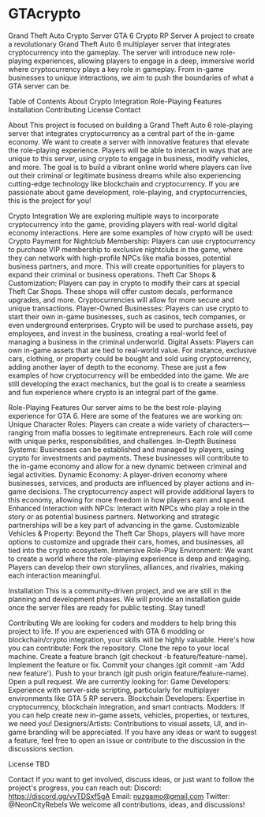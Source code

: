 # GTAcrypto
Grand Theft Auto Crypto Server
GTA 6 Crypto RP Server
A project to create a revolutionary Grand Theft Auto 6 multiplayer server that integrates cryptocurrency into the gameplay. The server will introduce new role-playing experiences, allowing players to engage in a deep, immersive world where cryptocurrency plays a key role in gameplay. From in-game businesses to unique interactions, we aim to push the boundaries of what a GTA server can be.

Table of Contents
About
Crypto Integration
Role-Playing Features
Installation
Contributing
License
Contact

About
This project is focused on building a Grand Theft Auto 6 role-playing server that integrates cryptocurrency as a central part of the in-game economy. We want to create a server with innovative features that elevate the role-playing experience. Players will be able to interact in ways that are unique to this server, using crypto to engage in business, modify vehicles, and more.
The goal is to build a vibrant online world where players can live out their criminal or legitimate business dreams while also experiencing cutting-edge technology like blockchain and cryptocurrency. If you are passionate about game development, role-playing, and cryptocurrencies, this is the project for you!

Crypto Integration
We are exploring multiple ways to incorporate cryptocurrency into the game, providing players with real-world digital economy interactions. Here are some examples of how crypto will be used:
Crypto Payment for Nightclub Membership: Players can use cryptocurrency to purchase VIP membership to exclusive nightclubs in the game, where they can network with high-profile NPCs like mafia bosses, potential business partners, and more. This will create opportunities for players to expand their criminal or business operations.
Theft Car Shops & Customization: Players can pay in crypto to modify their cars at special Theft Car Shops. These shops will offer custom decals, performance upgrades, and more. Cryptocurrencies will allow for more secure and unique transactions.
Player-Owned Businesses: Players can use crypto to start their own in-game businesses, such as casinos, tech companies, or even underground enterprises. Crypto will be used to purchase assets, pay employees, and invest in the business, creating a real-world feel of managing a business in the criminal underworld.
Digital Assets: Players can own in-game assets that are tied to real-world value. For instance, exclusive cars, clothing, or property could be bought and sold using cryptocurrency, adding another layer of depth to the economy.
These are just a few examples of how cryptocurrency will be embedded into the game. We are still developing the exact mechanics, but the goal is to create a seamless and fun experience where crypto is an integral part of the game.

Role-Playing Features
Our server aims to be the best role-playing experience for GTA 6. Here are some of the features we are working on:
Unique Character Roles: Players can create a wide variety of characters—ranging from mafia bosses to legitimate entrepreneurs. Each role will come with unique perks, responsibilities, and challenges.
In-Depth Business Systems: Businesses can be established and managed by players, using crypto for investments and payments. These businesses will contribute to the in-game economy and allow for a new dynamic between criminal and legal activities.
Dynamic Economy: A player-driven economy where businesses, services, and products are influenced by player actions and in-game decisions. The cryptocurrency aspect will provide additional layers to this economy, allowing for more freedom in how players earn and spend.
Enhanced Interaction with NPCs: Interact with NPCs who play a role in the story or as potential business partners. Networking and strategic partnerships will be a key part of advancing in the game.
Customizable Vehicles & Property: Beyond the Theft Car Shops, players will have more options to customize and upgrade their cars, homes, and businesses, all tied into the crypto ecosystem.
Immersive Role-Play Environment: We want to create a world where the role-playing experience is deep and engaging. Players can develop their own storylines, alliances, and rivalries, making each interaction meaningful.

Installation
This is a community-driven project, and we are still in the planning and development phases. We will provide an installation guide once the server files are ready for public testing. Stay tuned!

Contributing
We are looking for coders and modders to help bring this project to life. If you are experienced with GTA 6 modding or blockchain/crypto integration, your skills will be highly valuable. Here's how you can contribute:
Fork the repository.
Clone the repo to your local machine.
Create a feature branch (git checkout -b feature/feature-name).
Implement the feature or fix.
Commit your changes (git commit -am 'Add new feature').
Push to your branch (git push origin feature/feature-name).
Open a pull request.
We are currently looking for:
Game Developers: Experience with server-side scripting, particularly for multiplayer environments like GTA 5 RP servers.
Blockchain Developers: Expertise in cryptocurrency, blockchain integration, and smart contracts.
Modders: If you can help create new in-game assets, vehicles, properties, or textures, we need you!
Designers/Artists: Contributions to visual assets, UI, and in-game branding will be appreciated.
If you have any ideas or want to suggest a feature, feel free to open an issue or contribute to the discussion in the discussions section.

License
TBD

Contact
If you want to get involved, discuss ideas, or just want to follow the project's progress, you can reach out:
Discord: https://discord.gg/vvTDSxf5gA
Email: nuzgamo@gmail.com
Twitter: @NeonCityRebels
We welcome all contributions, ideas, and discussions!

